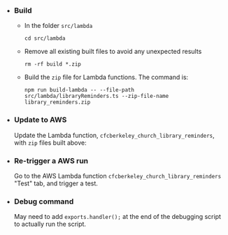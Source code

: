 - ### Build

  - In the folder `src/lambda`
    ```
    cd src/lambda
    ```
  - Remove all existing built files to avoid any unexpected results
    ```
    rm -rf build *.zip
    ```
  - Build the `zip` file for Lambda functions. The command is:

    ```
    npm run build-lambda -- --file-path src/lambda/libraryReminders.ts --zip-file-name library_reminders.zip
    ```

- ### Update to AWS

  Update the Lambda function, `cfcberkeley_church_library_reminders`, with `zip` files built above:

- ### Re-trigger a AWS run

  Go to the AWS Lambda function `cfcberkeley_church_library_reminders` "Test" tab, and trigger a test.

- ### Debug command

  May need to add `exports.handler();` at the end of the debugging script to actually run the script.

